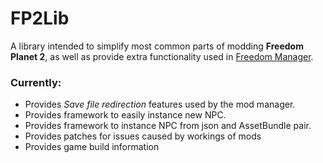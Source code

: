 # FP2Lib

A library intended to simplify most common parts of modding **Freedom Planet 2**, as well as provide extra functionality used in [Freedom Manager](https://github.com/Kuborros/FreedomManager).


### Currently:
* Provides *Save file redirection* features used by the mod manager.
* Provides framework to easily instance new NPC.
* Provides framework to instance NPC from json and AssetBundle pair.
* Provides patches for issues caused by workings of mods
* Provides game build information
